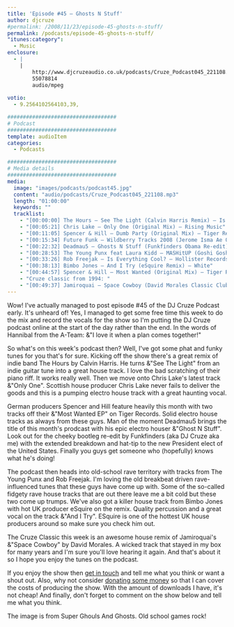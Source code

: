 ```yaml
---
title: 'Episode #45 – Ghosts N Stuff'
author: djcruze
#permalink: /2008/11/23/episode-45-ghosts-n-stuff/
permalink: /podcasts/episode-45-ghosts-n-stuff/
"itunes:category":
  - Music
enclosure:
  - |
    |
        http://www.djcruzeaudio.co.uk/podcasts/Cruze_Podcast045_221108.mp3
        55078814
        audio/mpeg
        
votio:
  - 9.2564102564103,39,

###################################
# Podcast
###################################
template: audioItem
categories:
  - Podcasts

###################################
# Media details
###################################
media:
  image: "images/podcasts/podcast45.jpg"
  content: "audio/podcasts/Cruze_Podcast045_221108.mp3"
  length: "01:00:00"
  keywords: ""
  tracklist:
    - "[00:00:00] The Hours – See The Light (Calvin Harris Remix) – Is Good Music"
    - "[00:05:21] Chris Lake – Only One (Original Mix) – Rising Music"
    - "[00:11:05] Spencer & Hill – Dumb Party (Original Mix) – Tiger Records"
    - "[00:15:34] Future Funk – Wildberry Tracks 2008 (Jerome Isma Ae Original Vocal Mix) – Ambassade"
    - "[00:22:32] Deadmau5 – Ghosts N Stuff (Funkfinders Obama Re-edit) – Mau5trap"
    - "[00:28:53] The Young Punx feat Laura Kidd – MASHitUP (Goshi Goshi Remix) – Mofo Hifi"
    - "[00:33:26] Rob Freejak – Is Everything Cool? – Hollister Records"
    - "[00:38:13] Bimbo Jones – And I Try (eSquire Remix) – White"
    - "[00:44:57] Spencer & Hill – Most Wanted (Original Mix) – Tiger Records"
    - "Cruze classic from 1994: "
    - "[00:49:37] Jamiroquai – Space Cowboy (David Morales Classic Club Mix) – Sony"
---
```


Wow! I've actually managed to post episode #45 of the DJ Cruze Podcast early. It's unheard of! Yes, I managed to get some free time this week to do the mix and record the vocals for the show so I'm putting the DJ Cruze podcast online at the start of the day rather than the end. In the words of Hannibal from the A-Team: &"I love it when a plan comes together!"

So what's on this week's podcast then? Well, I've got some phat and funky tunes for you that's for sure. Kicking off the show there's a great remix of indie band The Hours by Calvin Harris. He turns &"See The Light" from an indie guitar tune into a great house track. I love the bad scratching of their piano riff. It works really well. Then we move onto Chris Lake's latest track &"Only One". Scottish house producer Chris Lake never fails to deliver the goods and this is a pumping electro house track with a great haunting vocal.

German producers Spencer and Hill feature heavily this month with two tracks off their &"Most Wanted EP" on Tiger Records. Solid electro house tracks as always from these guys. Man of the moment Deadmau5 brings the title of this month's prodcast with his epic electro houser &"Ghost N Stuff". Look out for the cheeky bootleg re-edit by Funkfinders (aka DJ Cruze aka me) with the extended breakdown and hat-tip to the new President elect of the United States. Finally you guys get someone who (hopefully) knows what he's doing!

The podcast then heads into old-school rave territory with tracks from The Young Punx and Rob Freejak. I'm loving the old breakbeat driven rave-influenced tunes that these guys have come up with. Some of the so-called fidgety rave house tracks that are out there leave me a bit cold but these two come up trumps. We've also got a killer house track from Bimbo Jones with hot UK producer eSquire on the remix. Quality percussion and a great vocal on the track &"And I Try". ESquire is one of the hottest UK house producers around so make sure you check him out.

The Cruze Classic this week is an awesome house remix of Jamiroquai's &"Space Cowboy" by David Morales. A wicked track that stayed in my box for many years and I'm sure you'll love hearing it again. And that's about it so I hope you enjoy the tunes on the podcast.

If you enjoy the show then [get in touch][2] and tell me what you think or want a shout out. Also, why not consider [donating some money][3] so that I can cover the costs of producing the show. With the amount of downloads I have, it's not cheap! And finally, don't forget to comment on the show below and tell me what you think.

The image is from Super Ghouls And Ghosts. Old school games rock!

 [1]: http://www.djcruze.co.uk/cms/wp-content/uploads/2008/11/podcast45.jpg
 [2]: /cms/contact/
 [3]: http://www.dreamhost.com/donate.cgi?id=8244
 [4]: http://www.djcruze.co.uk/cms/wp-content/DownloadButton.gif
 [5]: http://www.djcruzeaudio.co.uk/podcasts/Cruze_Podcast045_221108.mp3